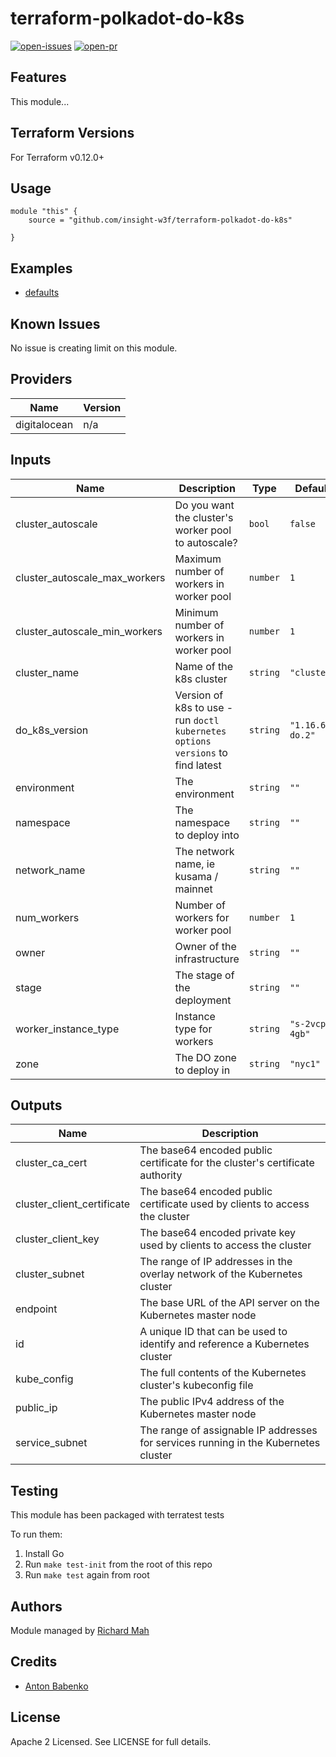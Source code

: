 # terraform-polkadot-do-k8s

[![open-issues](https://img.shields.io/github/issues-raw/insight-w3f/terraform-polkadot-do-k8s?style=for-the-badge)](https://github.com/insight-w3f/terraform-polkadot-do-k8s/issues)
[![open-pr](https://img.shields.io/github/issues-pr-raw/insight-w3f/terraform-polkadot-do-k8s?style=for-the-badge)](https://github.com/insight-w3f/terraform-polkadot-do-k8s/pulls)

## Features

This module...

## Terraform Versions

For Terraform v0.12.0+

## Usage

```
module "this" {
    source = "github.com/insight-w3f/terraform-polkadot-do-k8s"

}
```
## Examples

- [defaults](https://github.com/insight-w3f/terraform-polkadot-do-k8s/tree/master/examples/defaults)

## Known  Issues
No issue is creating limit on this module.

<!-- BEGINNING OF PRE-COMMIT-TERRAFORM DOCS HOOK -->
## Providers

| Name | Version |
|------|---------|
| digitalocean | n/a |

## Inputs

| Name | Description | Type | Default | Required |
|------|-------------|------|---------|:-----:|
| cluster\_autoscale | Do you want the cluster's worker pool to autoscale? | `bool` | `false` | no |
| cluster\_autoscale\_max\_workers | Maximum number of workers in worker pool | `number` | `1` | no |
| cluster\_autoscale\_min\_workers | Minimum number of workers in worker pool | `number` | `1` | no |
| cluster\_name | Name of the k8s cluster | `string` | `"cluster"` | no |
| do\_k8s\_version | Version of k8s to use - run `doctl kubernetes options versions` to find latest | `string` | `"1.16.6-do.2"` | no |
| environment | The environment | `string` | `""` | no |
| namespace | The namespace to deploy into | `string` | `""` | no |
| network\_name | The network name, ie kusama / mainnet | `string` | `""` | no |
| num\_workers | Number of workers for worker pool | `number` | `1` | no |
| owner | Owner of the infrastructure | `string` | `""` | no |
| stage | The stage of the deployment | `string` | `""` | no |
| worker\_instance\_type | Instance type for workers | `string` | `"s-2vcpu-4gb"` | no |
| zone | The DO zone to deploy in | `string` | `"nyc1"` | no |

## Outputs

| Name | Description |
|------|-------------|
| cluster\_ca\_cert | The base64 encoded public certificate for the cluster's certificate authority |
| cluster\_client\_certificate | The base64 encoded public certificate used by clients to access the cluster |
| cluster\_client\_key | The base64 encoded private key used by clients to access the cluster |
| cluster\_subnet | The range of IP addresses in the overlay network of the Kubernetes cluster |
| endpoint | The base URL of the API server on the Kubernetes master node |
| id | A unique ID that can be used to identify and reference a Kubernetes cluster |
| kube\_config | The full contents of the Kubernetes cluster's kubeconfig file |
| public\_ip | The public IPv4 address of the Kubernetes master node |
| service\_subnet | The range of assignable IP addresses for services running in the Kubernetes cluster |

<!-- END OF PRE-COMMIT-TERRAFORM DOCS HOOK -->

## Testing
This module has been packaged with terratest tests

To run them:

1. Install Go
2. Run `make test-init` from the root of this repo
3. Run `make test` again from root

## Authors

Module managed by [Richard Mah](https://github.com/shinyfoil)

## Credits

- [Anton Babenko](https://github.com/antonbabenko)

## License

Apache 2 Licensed. See LICENSE for full details.